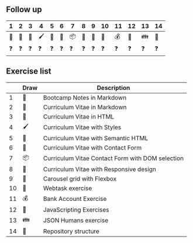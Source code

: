## Follow up

|1|2|3|4|5|6|7|8|9|10|11|12|13|14|
|---|---|---|---|---|---|---|---|---|---|---|---|---|---|
|📝|📕|📗|🖌|📘|📙|📦|🚀|🎠|💾|💰|💽|👪|🔧|
|❓|❓|❓|❓|❓|❓|❓|❓|❓|❓|❓|❓|❓|❓|


## Exercise list
|   |Draw|Description|
|---|---|---|
|1|📝|Bootcamp Notes in Markdown|
|2|📕|Curriculum Vitae in Markdown|
|3|📗|Curriculum Vitae in HTML|
|4|🖌|Curriculum Vitae with Styles|
|5|📘|Curriculum Vitae with Semantic HTML|
|6|📙|Curriculum Vitae with Contact Form|
|7|📦|Curriculum Vitae Contact Form with DOM selection|
|8|🚀|Curriculum Vitae with Responsive design|
|9|🎠|Carousel grid with Flexbox|
|10|💾|Webtask exercise|
|11|💰|Bank Account Exercise|
|12|💽|JavaScripting Exercises|
|13|👪|JSON Humans exercise|
|14|🔧|Repository structure|